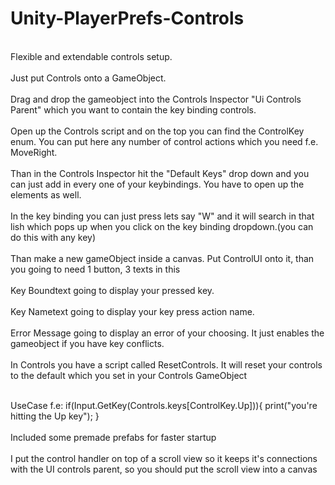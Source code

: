 # Unity-PlayerPrefs-Controls
<br>Flexible and extendable controls setup.</br>
<br>Just put Controls onto a GameObject.</br>
<br>Drag and drop the gameobject into the Controls Inspector  "Ui Controls Parent" which you want to contain the key binding controls.</br>
<br>Open up the Controls script and on the top you can find the ControlKey enum. You can put here any number of control actions which you need f.e. MoveRight.</br>
<br>Than in the Controls Inspector hit the "Default Keys" drop down and you can just add in every one of your keybindings. You have to open up the elements as well.</br>
<br>In the key binding you can just press lets say "W" and it will search in that lish which pops up when you click on the key binding dropdown.(you can do this with any key)</br>
<br>Than make a new gameObject inside a canvas. Put ControlUI onto it, than you going to need 1 button, 3 texts in this</br>
<br>Key Boundtext going to display your pressed key.</br>
<br>Key Nametext going to display your key press action name.</br>
<br>Error Message going to display an error of your choosing. It just enables the gameobject if you have key conflicts.</br>
<br>In Controls you have a script called ResetControls. It will reset your controls to the default which you set in your Controls GameObject</br>

<br>UseCase f.e: if(Input.GetKey(Controls.keys[ControlKey.Up])){ print("you're hitting the Up key"); }</br>
<br>Included some premade prefabs for faster startup</br>
<br>I put the control handler on top of a scroll view so it keeps it's connections with the UI controls parent, so you should put the scroll view into a canvas</br>



